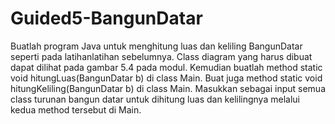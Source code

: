 # Guided5-BangunDatar
Buatlah program Java untuk menghitung luas dan keliling BangunDatar seperti pada latihanlatihan sebelumnya. Class diagram yang harus dibuat dapat dilihat pada gambar 5.4 pada modul.
Kemudian buatlah method static void hitungLuas(BangunDatar b) di class Main. Buat juga
method static void hitungKeliling(BangunDatar b) di class Main. Masukkan sebagai input semua
class turunan bangun datar untuk dihitung luas dan kelilingnya melalui kedua method tersebut di
Main.

